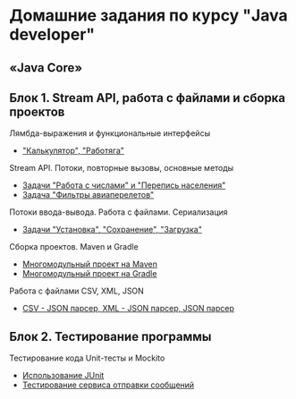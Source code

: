 #  Домашние задания по курсу "Java developer"

## «Java Core»

## Блок 1. Stream API, работа с файлами и сборка проектов

 Лямбда-выражения и функциональные интерфейсы
* ["Калькулятор", "Работяга"](https://github.com/AnnaGubkina/Lambda_Calculator_Worker)


 Stream API. Потоки, повторные вызовы, основные методы
* [Задачи "Работа с числами" и "Перепись населения" ](https://github.com/AnnaGubkina/Stream-Api-Homeworks/tree/master)
* [Задача "Фильтры авиаперелетов" ](https://github.com/AnnaGubkina/Flight_filters)


 Потоки ввода-вывода. Работа с файлами. Сериализация
* [Задачи "Установка", "Сохранение", "Загрузка"](https://github.com/AnnaGubkina/IO-streams_serialization_files_HomeWork)


 Сборка проектов. Maven и Gradle
* [Многомодульный проект на Maven](https://github.com/AnnaGubkina/Multi-module-project-on-Maven-Home-Work-4.1)
* [Многомодульный проект на Gradle](https://github.com/AnnaGubkina/Multi-module-project-on-Gradle-HomeWork-4.2)

 Работа с файлами CSV, XML, JSON
* [CSV - JSON парсер, XML - JSON парсер, JSON парсер](https://github.com/AnnaGubkina/CSV_XML_JSON-HomeWork_5.1_Netology)

## Блок 2. Тестирование программы

  Тестирование кода  Unit-тесты и Mockito
* [Использование JUnit](https://github.com/AnnaGubkina/JUnit-examples_HomeWork_6.1_Netology)
* [Тестирование сервиса отправки сообщений](https://github.com/AnnaGubkina/geo-service)



<!--

## Блок 3. Работа с сетью

3.1 Основы работы с сетью. Модель OSI
- [Клиент-серверное приложение](https://github.com/cat0cat/JavaCore_3.1.1_Network.git)
- [Клиент-сервер с рюшечками](https://github.com/cat0cat/JavaCore_3.1.2_Network.git)

3.2 Протокол HTTP. Вызовы удаленных серверов
- [Запрос на получение списка фактов о кошках](https://github.com/cat0cat/JavaCore_3.2.1_http.git)
- [Чтение данных API NASA](https://github.com/cat0cat/JavaCore_3.2.2_http.git)

## Блок 4. Структура JVM
4.1 JVM. Организация памяти, сборщики мусора, VisualVM
- [Понимание JVM, Исследование JVM через VisualVM](https://github.com/cat0cat/JavaCore_4.1_JVM.git)

# 4. Домашние задания по курсу «Шаблоны проектирования»

1.1 Порождающие шаблоны. Builder, Singleton, Factory Method, Abstract Factory, Prototype
- [Builder. Задача "Люди"](https://github.com/cat0cat/JavaPattern_1.1.1_Creational.git)
- [Singleton. Задача "Логгер"](https://github.com/cat0cat/JavaPattern_1.1.2_Creational.git)

1.2 Структурные шаблоны. Adapter, Proxy, Decorator, Facade, Flyweight
- [Adapter. Задача "Калькулятор"](https://github.com/cat0cat/JavaPattern_1.2.1_Structural.git)
- [Facade. Задача "Двоичный фасад"](https://github.com/cat0cat/JavaPattern_1.2.2_Structural.git)

1.3 Поведенческие шаблоны. Command, CoR, Observer, Iterator
- [Iterator. Задача "Бесконечная итерация"](https://github.com/cat0cat/JavaPattern_1.3_Behave.git)

1.4 Magics, DRY, SOLID
- [Задача "Магазин"](https://github.com/cat0cat/JavaPattern_1.4_SOLID.git)

# 5. Домашние задания по курсу «Многопоточное и функциональное программирование»

## Блок 1. Многопоточное программирование

1.1 Многопоточное (параллельное) программирование. Создание и запуск потоков
- [Межпоточный диалог](https://github.com/cat0cat/Multithreading_1.1.1.git)
- [Межпоточный диалог со счетчиком](https://github.com/cat0cat/Multithreading_1.1.2.git)
- [Калькулятор массива](https://github.com/cat0cat/Multithreading_1.1.3.git)

1.2 Работа с синхронизацией. Synchronization, wait, notify, sleep, lock
- [Wait, notify, sleep. Задача "Автосалон"](https://github.com/cat0cat/Multithreading_1.2.1.git)
- [Lock. Задача "Продвинутый автосалон"](https://github.com/cat0cat/Multithreading_1.2.2.git)

1.3 Volatile, threadlocal atomics
- [Volatile. Задача "Самая бесполезная коробка"](https://github.com/cat0cat/Multithreading_1.3.1.git)
- [Atomics. Задача "Отчет для налоговой"](https://github.com/cat0cat/Multithreading_1.3.2.git)

1.4 Коллекции для параллельной (конкурирующей) работы
- [Задача: "Колл-центр"](https://github.com/cat0cat/Multithreading_1.4.1.git)
- [Задача "Разница в производительности"](https://github.com/cat0cat/Multithreading_1.4.2.git)

1.5 Клиент-серверное взаимодействие. Blocking и Non-Blocking IO
- [Blocking IO. Задача: "Тяжелые вычисления"](https://github.com/cat0cat/Multithreading_1.5.1.git)
- [Non-Blocking IO. Задача "Долой пробелы"](https://github.com/cat0cat/Multithreading_1.5.2.git)

## Блок 2. Блок 2. Функциональное программирование, TDD и DDD

2.1 Функциональное программирование
- [Задача: "Генератор словаря"](https://github.com/cat0cat/Functional_2.1.1.git)
- [Задача: "Кадастровый помощник"](https://github.com/cat0cat/Functional_2.1.2.git)

2.2 Методология разработки. TDD, DDD
- [TDD. Разработка через тестирование](https://github.com/cat0cat/Functional_2.2.1.git)

# 6. Домашние задания по курсу «Web, Spring & Spring MVC»

## Блок 1. Web

1.1 HTTP и современный Web
- [Задача: "Генератор словаря"](https://github.com/cat0cat/Http_Web.git)
- [Handlers](https://github.com/cat0cat/Http_Web/tree/feature/handlers)

1.2 Формы и форматы передачи данных
- [Query](https://github.com/cat0cat/Http_Web/tree/feature/query)
- [x-www-form-urlencoded](https://github.com/cat0cat/Http_Web/tree/feature/form)


## Блок 2. Java EE, Java Servlets

2.1 Servlets Containers
- [CRUD](https://github.com/cat0cat/Servlet-Containers.git)
- [WebApp Runner](https://github.com/cat0cat/Servlet-Containers/tree/feature/webapp-runner)

2.2 Dependency Lookup, Dependency Injection, IoC, Spring, Application Context
- [Annotation Config](https://github.com/cat0cat/Servlet-Containers/tree/feature/di-annotation)
- [Java Config](https://github.com/cat0cat/Servlet-Containers/tree/feature/di-java)

2.3 Spring Web MVC
- [Задача: "Migration"](https://github.com/cat0cat/SpringWeb_MVC.git)
- [Задача: "Данные не удаляются"](https://github.com/cat0cat/SpringWeb_MVC/tree/feature/removed)

# 7. Домашние задания по курсу «Spring Boot, deployment и инфраструктура»

## Блок 1. Spring Boot

1.1 Spring Boot: назначение, внутреннее устройство
- [Conditional приложение](https://github.com/cat0cat/SpringWeb_MVC.git)

1.2 REST
- [Сервис авторизации](https://github.com/cat0cat/SpringBoot_REST.git)
- [Продвинутый сервис авторизации](https://github.com/cat0cat/SpringBoot_REST/tree/advanced)

## Блок 2. Linux

2.1 Виртуализация и основы работы (домашнее задание не предусмотрено)

2.2 Разворачивание Spring Boot приложений (nginx, systemd, firewall, journalctl)
- [Задача Прокси на nginx](https://github.com/cat0cat/SpringBoot_REST/tree/nginx)

## Блок 3. Docker

3.1 Основы работы: Docker, Docker Compose, упаковка приложений
- [Dockerfile](https://github.com/cat0cat/SpringBoot_REST/tree/docker)

3.2 Обзорная лекция: TestContainers, Kubernetes, облака
- [Интеграционное тестирование](https://github.com/cat0cat/SpringBoot_Conditional/tree/integration_testing)

# 8. Домашние задания по курсу «Хранение данных и организация безопасности»

## Блок 1. Реляционные СУБД и JDBC

1.1 SQL: основы работы, DDL, DML
- [Таблица пользователей](https://github.com/cat0cat/SQL_Basic.git)

1.2 SQL: вложенные подзапросы, JOIN'ы, агрегирующие запросы
- [Две таблицы](https://github.com/cat0cat/SQL_Agg)

1.3 JDBC API, JdbcTemplate, NamedParametersJdbcTemplate
- [DAO слой](https://github.com/cat0cat/SQL_JDBC.git)
- [Миграции](https://github.com/cat0cat/SQL_JDBC/tree/migration-liquibase)

## Блок 2. JPA

2.1 ORM, Hibernate
- [DAO слой c Hibernate](https://github.com/cat0cat/SQL_Hibernate.git)
- [Две таблицы с Hibernate](https://github.com/cat0cat/SQL_JDBC/tree/hibernate)
- [Миграции c Hibernate](https://github.com/cat0cat/SQL_Hibernate/tree/migration-hibernate)

2.2 Spring JPA Repositories, JPQL
- [DAO слой c JPA Repositories](https://github.com/cat0cat/SQL_Hibernate/tree/jpa-repository)
- [@Query](https://github.com/cat0cat/SQL_Hibernate/tree/jpa-repository-query)

## Блок 3. Spring Security

3.1 Безопасность в веб-приложениях, Spring Security
- [Безопасное приложение](https://github.com/cat0cat/SQL_Hibernate/tree/security)

3.2 Аутентификация и авторизация
- [Безопасные методы](https://github.com/cat0cat/SQL_Hibernate/tree/security-methods)
-->
